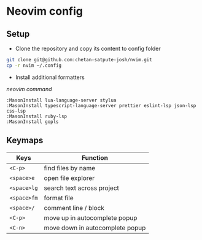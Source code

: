 # Neovim config

## Setup
- Clone the repository and copy its content to config folder
```sh
git clone git@github.com:chetan-satpute-josh/nvim.git
cp -r nvim ~/.config
```

- Install additional formatters

_neovim command_
```
:MasonInstall lua-language-server stylua
:MasonInstall typescript-language-server prettier eslint-lsp json-lsp css-lsp
:MasonInstall ruby-lsp
:MasonInstall gopls
```

## Keymaps
| Keys        | Function                        |
| ----------- | ------------------------------- |
| `<C-p>`     | find files by name              |
| `<space>e`  | open file explorer              |
| `<space>lg` | search text across project      |
| `<space>fm` | format file                     |
| `<space>/`  | comment line / block            |
| `<C-p>`     | move up in autocomplete popup   |
| `<C-n>`     | move down in autocomplete popup |
